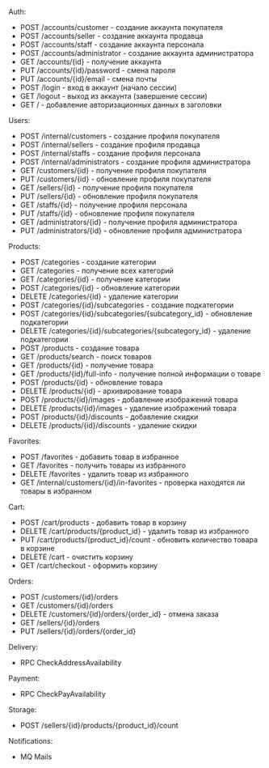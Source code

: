 Auth:
- POST /accounts/customer - создание аккаунта покупателя
- POST /accounts/seller - создание аккаунта продавца
- POST /accounts/staff - создание аккаунта персонала
- POST /accounts/administrator - создание аккаунта администратора
- GET /accounts/{id} - получение аккаунта
- PUT /accounts/{id}/password - смена пароля
- PUT /accounts/{id}/email - смена почты
- POST /login - вход в аккаунт (начало сессии)
- GET /logout - выход из аккаунта (завершение сессии)
- GET / - добавление авторизационных данных в заголовки

Users:
- POST /internal/customers - создание профиля покупателя
- POST /internal/sellers - создание профиля продавца
- POST /internal/staffs - создание профиля персонала
- POST /internal/administrators - создание профиля администратора
- GET /customers/{id} - получение профиля покупателя
- PUT /customers/{id} - обновление профиля покупателя
- GET /sellers/{id} - получение профиля покупателя
- PUT /sellers/{id} - обновление профиля покупателя
- GET /staffs/{id} - получение профиля персонала
- PUT /staffs/{id} - обновление профиля покупателя
- GET /administrators/{id} - получение профиля администратора
- PUT /administrators/{id} - обновление профиля администратора

Products:
- POST /categories - создание категории
- GET /categories - получение всех категорий
- GET /categories/{id} - получение категории
- POST /categories/{id} - обновление категории
- DELETE /categories/{id} - удаление категории
- POST /categories/{id}/subcategories - создание подкатегории
- POST /categories/{id}/subcategories/{subcategory_id} - обновление подкатегории
- DELETE /categories/{id}/subcategories/{subcategory_id} - удаление подкатегории
- POST /products - создание товара
- GET /products/search - поиск товаров
- GET /products/{id} - получение товара
- GET /products/{id}/full-info - получение полной информации о товаре
- POST /products/{id} - обновление товара
- DELETE /products/{id} - архивирование товара
- POST /products/{id}/images - добавление изображений товара
- DELETE /products/{id}/images - удаление изображений товара
- POST /products/{id}/discounts - добавление скидки
- DELETE /products/{id}/discounts - удаление скидки

Favorites:
- POST /favorites - добавить товар в избранное
- GET /favorites - получить товары из избранного
- DELETE /favorites - удалить товар из избранного
- GET /internal/customers/{id}/in-favorites - проверка находятся ли товары в избранном

Cart:
- POST /cart/products - добавить товар в корзину
- DELETE /cart/products/{product_id} - удалить товар из избранного
- PUT /cart/products/{product_id}/count - обновить количество товара в корзине
- DELETE /cart - очистить корзину
- GET /cart/checkout - оформить корзину

Orders:
- POST /customers/{id}/orders
- GET /customers/{id}/orders
- DELETE /customers/{id}/orders/{order_id} - отмена заказа
- GET /sellers/{id}/orders
- PUT /sellers/{id}/orders/{order_id}

Delivery:
- RPC CheckAddressAvailability

Payment:
- RPC CheckPayAvailability

Storage:
- POST /sellers/{id}/products/{product_id}/count

Notifications:
- MQ Mails